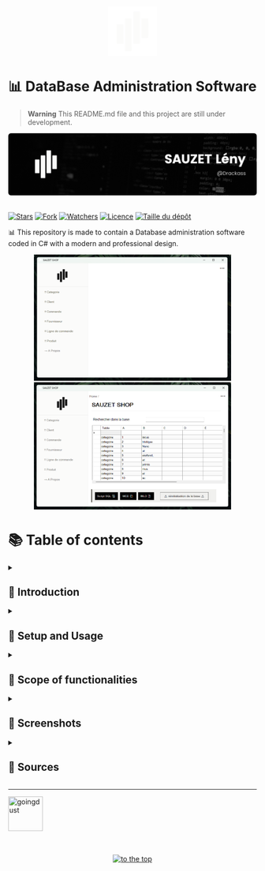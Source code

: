 <div align="center">
  <picture>
  <source media="(prefers-color-scheme: dark)" srcset="https://github.com/Drackass/Drackass/blob/main/icon-light.png">
  <source media="(prefers-color-scheme: light)" srcset="https://github.com/Drackass/Drackass/blob/main/icon-dark.png">
  <img alt="Main Banner" src="https://github.com/Drackass/Drackass/blob/main/icon-light.png" width="100px">
  </picture>
</div>

# 📊 DataBase Administration Software

> **Warning**
> This README.md file and this project are still under development.

<picture>
  <source media="(prefers-color-scheme: dark)" srcset="https://github.com/Drackass/Drackass/blob/main/banner-dark.png">
  <source media="(prefers-color-scheme: light)" srcset="https://github.com/Drackass/Drackass/blob/main/banner-light.png">
  <img alt="Main Banner" src="https://github.com/Drackass/Drackass/blob/main/banner-dark.png">
</picture>
</br>
</br>

[![Stars](https://img.shields.io/github/stars/Drackass/DB-Administration-Software?style=social)](https://github.com/Drackass/DB-Administration-Software/stargazers)
[![Fork](https://img.shields.io/github/forks/Drackass/DB-Administration-Software?style=social)](https://github.com/Drackass/DB-Administration-Software/network/members)
[![Watchers](https://img.shields.io/github/watchers/Drackass/DB-Administration-Software?style=social)](https://github.com/Drackass/DB-Administration-Software/watchers)
[![Licence](https://img.shields.io/github/license/Drackass/DB-Administration-Software?style=social)](https://github.com/Drackass/DB-Administration-Software/blob/main/LICENSE)
[![Taille du dépôt](https://img.shields.io/github/repo-size/Drackass/DB-Administration-Software?style=social)](https://github.com/Drackass/DB-Administration-Software)

📊 This repository is made to contain a Database administration software coded in C# with a modern and professional design. 

<div align="center">
  <img alt="Main Banner" src="https://github.com/Drackass/DB-Administration-Software/blob/main/ForGithub/home.png" width="400px">
  <img alt="Main Banner" src="https://github.com/Drackass/DB-Administration-Software/blob/main/ForGithub/admin-panel.png" width="400px">
</div>

# 📚 Table of contents
<details>
<summary><h2>📕 Introduction</h2></summary>
<br/>

> ### 🔎 Sub-summary
> 1. [Project presentation](#-project-presentation)
> 2. [Technologies](#-technologies)
> 3. [The project's aim](#-the-projects-aim)
>    
> <br/>
>
> ### 📌 Project presentation
>
> A database administration software coded in C#.net still in development adapted and improved from a school project coded in VB.Net. it includes an intuitive and ergonomic Navigation, whether on its design thought to be adaptable and customizable, the implementation of drop-down menus, a place reserved for the logo or even on its modern and professional color palette all this with a certain quality of the man-machine interface. It allows a simplified management of additions, modification, deletion and visualization of data according to the rights allowed by the connected user. Input controls are total and operational, an advanced search of tables and the complete database and also implement as well as the Generation of a pdf of an automatic data summary for each table The project respects a good number of good practices whether for naming, factorization, regions, comments, the use of store procedures and triggers, storage and the creation of a class library (dll) allowing exchange with database data.
> 
> ### 📌 Technologies
> 
>[![Windows](https://img.shields.io/badge/Windows-00afef?style=for-the-badge&logo=windows&logoColor=white&labelColor=00afef)](https://docs.microsoft.com/en-us/windows/)
>
>[![C#](https://img.shields.io/badge/C%23-058c0b?style=for-the-badge&logo=c-sharp&logoColor=white&labelColor=058c0b)](https://docs.microsoft.com/en-us/dotnet/csharp/)
>
>[![Wamp](https://img.shields.io/badge/Wamp-f70094?style=for-the-badge&logo=webflow&logoColor=white&labelColor=f70094)](https://www.wampserver.com/en/)
>
>[![HeidiSQL](https://img.shields.io/badge/HeidiSQL-328400?style=for-the-badge&labelColor=328400)](https://www.heidisql.com/help.php)
>
>[![Visual Studio](https://img.shields.io/badge/Visual%20Studio-662e93?style=for-the-badge&logo=visual%20studio&logoColor=white&labelColor=662e93)](https://docs.microsoft.com/en-us/visualstudio/)
>
>[![.NET Framework](https://img.shields.io/badge/.NET%20Framework-5027d5?style=for-the-badge&logo=.net&logoColor=white&labelColor=5027d5)](https://docs.microsoft.com/en-us/dotnet/framework/)
>
>[![SQL](https://img.shields.io/badge/SQL-3199da?style=for-the-badge&logoColor=white&labelColor=3199da)](https://www.w3schools.com/sql/)
>
> ### 📌 The project's aim
> 
> this software aims to have an operation and an autonomous interface according to the database connected to it while keeping a complete practice taking into account the different parameters and functions of a classic database administration software like the management of functions, stored procedure, trigger, etc . . .

</details>

<details>
<summary><h2>📗 Setup and Usage</h2></summary>
<br/>

> ### 🔎 Sub-summary
> 1. [Prerequisites](#-prerequisites)
> 2. [Installation](#-installation)
> 3. [Configuration](#-configuration)
>    
> <br/>
>
> ### 📌 Prerequisites
> 
>[![Windows](https://img.shields.io/badge/Windows-00afef?style=for-the-badge&logo=windows&logoColor=white&labelColor=00afef)](https://docs.microsoft.com/en-us/windows/)
>
>[![Wamp](https://img.shields.io/badge/Wamp-f70094?style=for-the-badge&logo=webflow&logoColor=white&labelColor=f70094)](https://www.wampserver.com/en/)
>
>[![HeidiSQL](https://img.shields.io/badge/HeidiSQL-328400?style=for-the-badge&labelColor=328400)](https://www.heidisql.com/help.php)
>
>[![Visual Studio](https://img.shields.io/badge/Visual%20Studio-662e93?style=for-the-badge&logo=visual%20studio&logoColor=white&labelColor=662e93)](https://docs.microsoft.com/en-us/visualstudio/)
>
> ### 📌 Installation
>
> 1. Start **WampServer** environment.
> 2. import the `DataBase.sql` database into your database administration software. (*HeidiSQL*)
> 3. Launch the software in **Visual Studio**.

> **Note**
> If you encounter the `Mark of the Web` error, which is a common error on **visual studio**, please follow these instructions :
> 1. Right-click on the FrmMain.resx file in Visual Studio's Solution Explorer.
> 2. Select Properties.
> 3. In the properties, look for the "Security" or "General" section.If you see an "Unblock" option or something similar, click on it to unblock the file.
> 4. Save the changes and try rebuilding your project to see if the error persists.

> | Home Page |
> |:---:|
> | <img alt="home" src="https://github.com/Drackass/DB-Administration-Software/blob/main/ForGithub/home.png" width="1000px"> |
>
> ### 📌 Configuration
> 
> You can modify the file `FrmConnexion.cs` to automatically fill in the login information in the form.
> 
 ```csharp
        private void btnPreSet_Click(object sender, EventArgs e)
        {
            tbServeur.Text = "server";
            tbBase.Text = "DataBase";
            tbId.Text = "id";
            tbMDP.Text = "password";
        }

```
>
> | Login Page |
> |:---:|
> | <img alt="log" src="https://github.com/Drackass/DB-Administration-Software/blob/main/ForGithub/log.png" width="1000px"> |
> 

</details>

<details>
<summary><h2>📘 Scope of functionalities</h2></summary>
<br/>

> | functionalities | State | Description | 
> |:---| :---:|:---|
> | Intuitive navigation / Menus / Design / Consistency, HMI quality, professional appearance   | ✅ | - |
> | Add/Modify/Delete form(s) for a selected table   | ✅ | - |
> | Operational total input controls (regular expressions, errorProvider, etc.)   | ✅ | - |
> | Advanced tuple search (e.g. customer or product)   | ✅ | - |
> | Operational and ergonomic order management   | ✅ | - |
> | Generate pdf order summary   | ✅ | - |
> | Best naming and storage practices   | ✅ | - |
> | Code factoring (getLesTuples, executerRequeteSelect, etc.)   | ✅ | - |
> | Input control code (use of regexes, etc.)   | ✅ | - |
> | calling up a STORED PROCEDURE set up for CONSULTATION   | ✅ | - |
> | call (application side) and code of parameterized procedure   | ✅ | - |
> | call a STORED PROCEDURE set to ACTION   | ✅ | - |
> | call a parameterized STORED FUNCTION   | ✅ | - |
> | automatic TRIGGER call   | ✅ | - |
> | Multi-connection mode with multiple users and associated MySql rights   | ✅ | - |
> | Visualization Database Views, procedures, functions, triggers, events on the software  | ❎ | - |
> | automatic software adaptability to database structure and data   | ❎ | - |

</details>

<details>
<summary><h2>📙 Screenshots</h2></summary>
<br/>

> | Home Page |
> |:---:|
> | <img alt="home" src="https://github.com/Drackass/DB-Administration-Software/blob/main/ForGithub/home.png" width="1000px"> |
>
> | Login Page |
> |:---:|
> | <img alt="log" src="https://github.com/Drackass/DB-Administration-Software/blob/main/ForGithub/log.png" width="1000px"> |
>
> | Admin Panel Page |
> |:---:|
> | <img alt="admin-panel" src="https://github.com/Drackass/DB-Administration-Software/blob/main/ForGithub/admin-panel.png" width="1000px"> |
>
> | Table Page |
> |:---:|
> | <img alt="table" src="https://github.com/Drackass/DB-Administration-Software/blob/main/ForGithub/table.png" width="1000px"> |
>
> | Edit Table Page |
> |:---:|
> | <img alt="edit" src="https://github.com/Drackass/DB-Administration-Software/blob/main/ForGithub/edit-table.png" width="1000px"> |
>
> | PDF File |
> |:---:|
> | <img alt="pdf" src="https://github.com/Drackass/DB-Administration-Software/blob/main/ForGithub/pdf.png" width="1000px"> |

</details>

<details>
<summary><h2>📓 Sources</h2></summary>
<br/>

> ### 🔎 Sub-summary
> 1. [External libraries](#-external-libraries)
> 2. [Data sources](#-data-sources)
> 3. [References](#-references)
>    
> <br/>
>
> ### 📌 External libraries
>
>  | libraries | Description |
> |-|-|
> |`MySql.Data.dll`| is a .NET data provider that enables communication between a .NET application and a MySQL database. It provides a set of classes and methods that allow developers to connect to, query, and manage data in a MySQL database from within their .NET applications. This DLL is widely used in .NET projects that need to interact with MySQL databases, enabling seamless data integration and manipulation.|
> |`itextsharp.dll`| is a popular open-source library for working with PDF documents in the .NET environment. It allows developers to create, manipulate, and extract content from PDF files programmatically. With iTextSharp.dll, you can generate PDF files from scratch, merge existing PDFs, add images, text, tables, and other elements to PDF documents, and even digitally sign them. This library is commonly used in various .NET applications that require PDF processing, such as generating reports, filling forms, or managing document workflows. Note that iTextSharp.dll is a port of the original Java iText library adapted for .NET development.|
>
> ### 📌 Data sources
>
> I used a data generation tool called [generatedata](https://generatedata.com/generator) to randomly generate data for my database.
>
> ### 📌 References
>
> This database administration software coded in C#.net is adapted and improved from a school project coded in VB.Net by **O.ALBERT** & **B.ROUCHON**.
>
</details>

---

<!-- You can get your avatar url on: https://api.github.com/users/YourPseudo -->
<a href="https://github.com/Drackass"><img src="https://avatars.githubusercontent.com/u/105803677?v=4" title="goingdust" width="70" height="70"></a>

</br>

<p align="center"><a href="#" align="center"><img alt="to the top" src="https://static.vecteezy.com/system/resources/previews/011/893/855/original/neumorphic-up-arrow-icon-neumorphism-ui-button-free-png.png" width="50px"></a></p>
